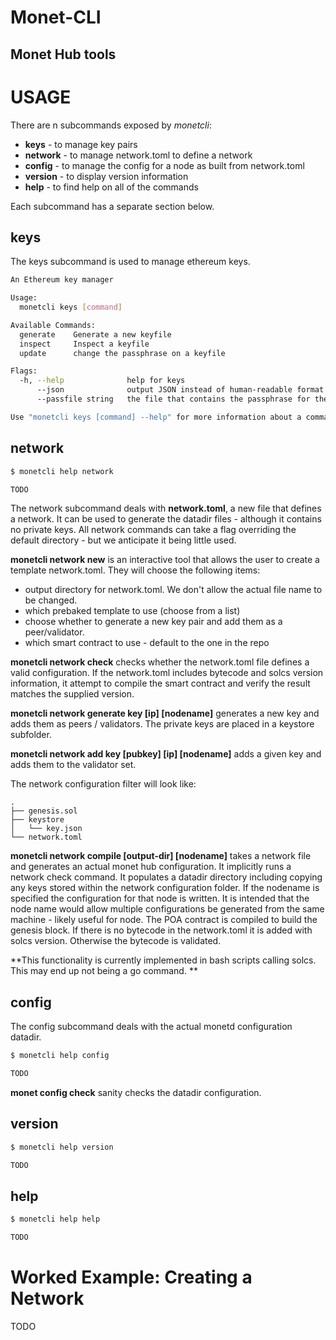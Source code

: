 # Monet-CLI
## Monet Hub tools



# USAGE

There are n subcommands exposed by *monetcli*:

- **keys** - to manage key pairs
- **network** - to manage network.toml to define a network
- **config** - to manage the config for a node as built from network.toml
- **version** - to display version information
- **help** - to find help on all of the commands

Each subcommand has a separate section below.


## keys
The keys subcommand is used to manage ethereum keys.

```bash
An Ethereum key manager

Usage:
  monetcli keys [command]

Available Commands:
  generate    Generate a new keyfile
  inspect     Inspect a keyfile
  update      change the passphrase on a keyfile

Flags:
  -h, --help              help for keys
      --json              output JSON instead of human-readable format
      --passfile string   the file that contains the passphrase for the keyfile

Use "monetcli keys [command] --help" for more information about a command.
```

## network

```bash
$ monetcli help network

TODO

```


The network subcommand deals with **network.toml**, a new file that defines a network. It can be used to generate the datadir files - although it contains no private keys. All network commands can take a flag overriding the default directory - but we anticipate it being little used. 

**monetcli network new** is an interactive tool that allows the user to create a template network.toml. They will choose the following items:

- output directory for network.toml. We don't allow the actual file name to be changed. 
- which prebaked template to use (choose from a list)
- choose whether to generate a new key pair and add them as a peer/validator. 
- which smart contract to use - default to the one in the repo

**monetcli network check** checks whether the network.toml file defines a valid configuration. If the network.toml includes bytecode and solcs version information, it attempt to compile the smart contract and verify the result matches the supplied version. 

**monetcli network generate key [ip] [nodename]** generates a new key and adds them as peers / validators. The private keys are placed in a keystore subfolder. 

**monetcli network add key [pubkey] [ip] [nodename]** adds a given key and adds them to the validator set.

The network configuration filter will look like:
```
.
├── genesis.sol
├── keystore
│   └── key.json
└── network.toml
```

**monetcli network compile [output-dir] [nodename]** takes a network file and generates an actual monet hub configuration. It implicitly runs a network check command. It populates a datadir directory including copying any keys stored within the network configuration folder. If the nodename is specified the configuration for that node is written. It is intended that the node name would allow multiple configurations be generated from the same machine - likely useful for node. The POA contract is compiled to build the genesis block. If there is no bytecode in the network.toml it is added with solcs version. Otherwise the bytecode is validated. 

**This functionality is currently implemented in bash scripts calling solcs. This may end up not being a go command. **


## config
The config subcommand deals with the actual monetd configuration datadir. 



```bash
$ monetcli help config

TODO

```


**monet config check** sanity checks the datadir configuration. 



## version


```bash
$ monetcli help version

TODO

```



## help


```bash
$ monetcli help help

TODO

```



# Worked Example: Creating a Network


TODO
